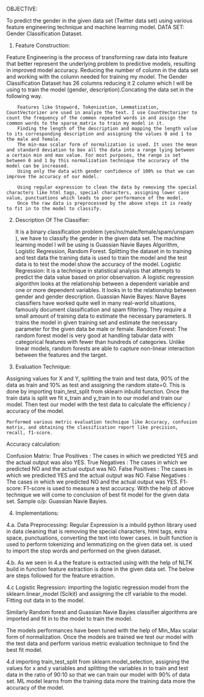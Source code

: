 OBJECTIVE:
		
To predict the gender in the given data set (Twitter data set) using  various feature engineering technique and machine learning model.
DATA SET:		Gender Classification Dataset.



1.	Feature Construction:


Feature Engineering is the process of transforming raw data into feature
that better represent the underlying problem to predictive models, resulting in improved model accuracy.
		Reducing the number of column in the data set and working with the column needed for training my model. The  Gender Classification Dataset has 26 columns reducing it 2 column which I will be using to train the model (gender, description).Concating the data set in the following way.
 
		Features like Stopword, Tokenization, Lemmatization, CountVectorizer are used in analyze the text. I use CountVectorizer to count the frequency of the common repeated words in and assign the common words to the sparse_matrix to train my model in it.
		Finding the length of the description and mapping the length value to its corresponding description and assigning the values 0 and 1 to the male and female. 
		The min-max scalar form of normalization is used. It uses the mean and standard deviation to box all the data into a range lying between a certain min and max value. For most purposes, the range is set between 0 and 1 by this normalization technique the accuracy of the model can be increased.
		Using only the data with gender confidence of 100% so that we can improve the accuracy of our model. 
 
		Using regular expression to clean the data by removing the special characters like html tags, special characters, assigning lower case value, punctuations which leads to poor performance of the model.
		Once the raw data is preprocessed by the above steps it is ready to fit in to the model to classify.
		
		
2.	Description Of The Classifier:


      It is a binary classification problem (yes/no/male/female/spam/unspam ), we have to classify the gender in the given data set. The machine learning model I will be using is Guassian Navie Bayes Algorithm, Logistic Regression, Random Forest. 
	Splitting the dataset in to training and test data the training data is used to train the model and the test data is to test the model show the accuracy of the model.
	Logistic Regression: It is a technique in statistical analysis that attempts to predict the data value based on prior observation. A logistic regression algorithm looks at the relationship between a dependent variable and one or more dependent variables. It looks in to the relationship between gender and gender description.
	Guassian Navie Bayes: Naive Bayes classifiers have worked quite well in many real-world situations, famously document classification and spam filtering. They require a small amount of training data to estimate the necessary parameters. It trains the model in given training set and estimate the necessary parameter for the given data be male or female. 
		Random Forest: The random forest model is very good at handling tabular data with categorical features with fewer than hundreds of categories. Unlike linear models, random forests are able to capture non-linear interaction between the features and the target.
		
		
3.	Evaluation Technique:


Assigning values for X and Y, splitting the train and test data, 90% of the data 
as train and 10%  as test and assigning the random state=0. This is done by importing train_test_split from sklearn inbuild function.
		Once the train data is split we fit  x_train and y_train in to our model and train our model. Then test our model with the test data to calculate the efficiency / accuracy of the model. 
 
	Performed various metric evaluation technique like Accuracy, confusion matrix, and obtaining the classification report like precision, recall, f1-score.
	
Accuracy calculation:
 
Confusion Matrix: 
True Positives : The cases in which we predicted YES and the actual output was also YES.
True Negatives : The cases in which we predicted NO and the actual output was NO.
False Positives : The cases in which we predicted YES and the actual output was NO.
False Negatives : The cases in which we predicted NO and the actual output was YES.
F1- score:
F1-score is used to measure a test accuracy.
	With the help of above technique we will come to conclusion of best fit model for the given data set.
Sample o/p: Guassian Navie Bayies.
 
4.	Implementations:


4.a. Data Preprocessing:  Regular Expression is a inbuild python library 
used in data cleaning that is removing the special characters, html tags, extra space, punctuations, converting the text into lower cases.   in built function is used to perform tokenizing and lemmatizing on the given data set.  is used to import the stop words and performed on the given dataset.

4.b. As we seen in 4.a the feature is extracted using   with the help of NLTK build in function feature extraction is done in the given data set. The below are steps followed for the feature etraction.
 
4.c Logistic Regression: importing the logistic regression model from the sklearn.linear_model (Scikit)  and assigning the clf variable to the model. Fitting out data in to the model.
 
Similarly  Random forest and Guassian Navie Bayies classifier algorithms are imported    and fit in to the model to train the model.
			
The models performances have been tuned with the help of Min_Max scalar form of normalization. Once the models are trained we test our model with the test data and perform various metric evaluation technique to find the best fit model.

4.d importing train_test_split from sklearn.model_selection, assigning the values for x and y variables and splitting the variables in to train and test data in the ratio of 90:10 so that we can train our model with 90% of data set. ML model learns from the training data more the training data more the accuracy of the model.
 
		



		
		
		
		
		
		


